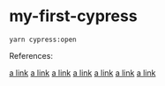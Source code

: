 # my-first-cypress


```
yarn cypress:open
```

References:

[a link](https://www.pomelofashion.com/th/en/)
[a link](https://chompoowirawan.medium.com/%E0%B8%97%E0%B8%94%E0%B8%A5%E0%B8%AD%E0%B8%87%E0%B9%80%E0%B8%82%E0%B8%B5%E0%B8%A2%E0%B8%99-cypress-io-%E0%B8%81%E0%B8%B1%E0%B8%9A%E0%B9%80%E0%B8%84%E0%B8%AA-log-in-facebook-%E0%B9%84%E0%B8%A1%E0%B9%88%E0%B9%84%E0%B8%94%E0%B9%89%E0%B8%A2%E0%B8%B2%E0%B8%81%E0%B8%AD%E0%B8%A2%E0%B9%88%E0%B8%B2%E0%B8%87%E0%B8%97%E0%B8%B5%E0%B9%88%E0%B8%84%E0%B8%B4%E0%B8%94-58f3ba15700)
[a link](https://docs.cypress.io/guides/tooling/typescript-support#Install-TypeScript)
[a link](https://docs.cypress.io/api/commands/get#Selector)
[a link](https://filiphric.com/cypress-basics-selecting-elements)
[a link](https://github.com/cypress-io/eslint-plugin-cypress#readme)
[a link](https://docs.cypress.io/api/commands/type#Usage)
